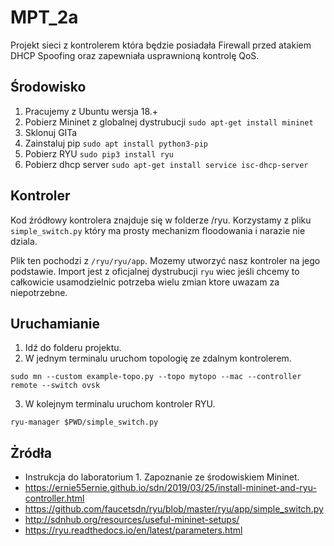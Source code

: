 # MPT_2a
Projekt sieci z kontrolerem która będzie posiadała Firewall przed atakiem DHCP Spoofing oraz zapewniała usprawnioną kontrolę QoS.

## Środowisko 

1. Pracujemy z Ubuntu wersja 18.+
1. Pobierz Mininet z globalnej dystrubucji ```sudo apt-get install mininet```
1. Sklonuj GITa
1. Zainstaluj pip ```sudo apt install python3-pip```
1. Pobierz RYU ```sudo pip3 install ryu```
1. Pobierz dhcp server ```sudo apt-get install service isc-dhcp-server ```

## Kontroler

Kod źródłowy kontrolera znajduje się w folderze /ryu.
Korzystamy z pliku ```simple_switch.py``` który ma prosty mechanizm floodowania i narazie nie dziala.

Plik ten pochodzi z ```/ryu/ryu/app```. Mozemy utworzyć nasz kontroler na jego podstawie.
Import jest z oficjalnej dystrubucji ```ryu``` wiec jeśli chcemy to całkowicie usamodzielnic potrzeba wielu zmian ktore uwazam za niepotrzebne.

## Uruchamianie
1. Idź do folderu projektu.
2. W jednym terminalu uruchom topologię ze zdalnym kontrolerem.
```
sudo mn --custom example-topo.py --topo mytopo --mac --controller remote --switch ovsk
```

3. W kolejnym terminalu uruchom kontroler RYU.

```
ryu-manager $PWD/simple_switch.py
```

## Żródła
- Instrukcja do laboratorium 1. Zapoznanie ze środowiskiem Mininet.
- https://ernie55ernie.github.io/sdn/2019/03/25/install-mininet-and-ryu-controller.html
- https://github.com/faucetsdn/ryu/blob/master/ryu/app/simple_switch.py
- http://sdnhub.org/resources/useful-mininet-setups/
- https://ryu.readthedocs.io/en/latest/parameters.html
